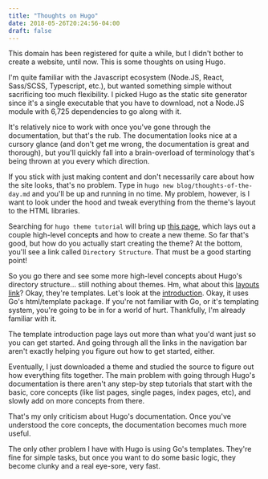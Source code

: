 ```yaml
---
title: "Thoughts on Hugo"
date: 2018-05-26T20:24:56-04:00
draft: false
---
```


This domain has been registered for quite a while, but I didn't bother to create a website, until now.  This is some thoughts on using Hugo.

I'm quite familiar with the Javascript ecosystem (Node.JS, React, Sass/SCSS, Typescript, etc.), but wanted something simple without sacrificing too much flexibility.  I picked Hugo as the static site generator since it's a single executable that you have to download, not a Node.JS module with 6,725 dependencies to go along with it.

It's relatively nice to work with once you've gone through the documentation, but that's the rub.  The documentation looks nice at a cursory glance (and don't get me wrong, the documentation is great and thorough), but you'll quickly fall into a brain-overload of terminology that's being thrown at you every which direction.

If you stick with just making content and don't necessarily care about how the site looks, that's no problem.  Type in `hugo new blog/thoughts-of-the-day.md` and you'll be up and running in no time.  My problem, however, is I want to look under the hood and tweak everything from the theme's layout to the HTML libraries.

Searching for `hugo theme tutorial` will bring up [this page](https://gohugo.io/themes/creating/), which lays out a couple high-level concepts and how to create a new theme.  So far that's good, but how do you actually start creating the theme?  At the bottom, you'll see a link called `Directory Structure`.  That must be a good starting point!

So you go there and see some more high-level concepts about Hugo's directory structure... still nothing about themes.  Hm, what about this [layouts link](https://gohugo.io/templates/)?  Okay, they're templates.  Let's look at the [introduction](https://gohugo.io/templates/introduction/).  Okay, it uses Go's html/template package.  If you're not familiar with Go, or it's templating system, you're going to be in for a world of hurt.  Thankfully, I'm already familiar with it.

The template introduction page lays out more than what you'd want just so you can get started.  And going through all the links in the navigation bar aren't exactly helping you figure out how to get started, either.

Eventually, I just downloaded a theme and studied the source to figure out how everything fits together.  The main problem with going through Hugo's documentation is there aren't any step-by step tutorials that start with the basic, core concepts (like list pages, single pages, index pages, etc), and slowly add on more concepts from there.

That's my only criticism about Hugo's documentation.  Once you've understood the core concepts, the documentation becomes much more useful.  

The only other problem I have with Hugo is using Go's templates.  They're fine for simple tasks, but once you want to do some basic logic, they become clunky and a real eye-sore, very fast.